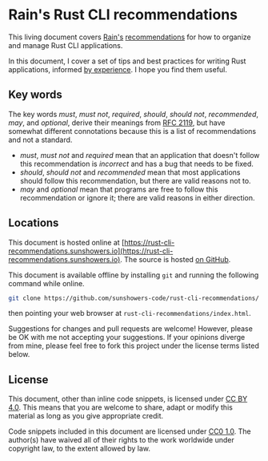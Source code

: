 # Rain's Rust CLI recommendations

This living document covers [Rain's](https://github.com/sunshowers) [recommendations](https://rust-cli-recommendations.sunshowers.io)
for how to organize and manage Rust CLI applications.

In this document, I cover a set of tips and best practices for writing Rust applications, informed
[by experience](https://rust-cli-recommendations.sunshowers.io/why-listen.html). I hope you find them useful.

## Key words

The key words *must*, *must not*, *required*, *should*, *should not*,
*recommended*, *may*, and *optional*, derive their meanings from
[RFC 2119](https://datatracker.ietf.org/doc/html/rfc2119), but have
somewhat different connotations because this is a list of recommendations
and not a standard.
* *must*, *must not* and *required* mean that an application that doesn't follow this recommendation is *incorrect* and has a bug that needs to be fixed.
* *should*, *should not* and *recommended* mean that most applications should follow this recommendation, but there are valid reasons not to.
* *may* and *optional* mean that programs are free to follow this recommendation or ignore it; there are valid reasons in either direction.

## Locations

This document is hosted online at [https://rust-cli-recommendations.sunshowers.io](https://rust-cli-recommendations.sunshowers.io). The source is hosted [on GitHub](https://github.com/sunshowers-code/rust-cli-recommendations).

This document is available offline by installing `git` and running the following command while online.

```sh
git clone https://github.com/sunshowers-code/rust-cli-recommendations/ --branch gh-pages
```

then pointing your web browser at `rust-cli-recommendations/index.html`.


Suggestions for changes and pull requests are welcome! However, please be OK with me not accepting your suggestions. If your opinions diverge from mine, please feel free to fork this project under the license terms listed below.

## License

This document, other than inline code snippets, is licensed under [CC BY 4.0]. This means that you are welcome to share, adapt or modify this material as long as you give appropriate credit.

Code snippets included in this document are licensed under [CC0 1.0]. The author(s) have waived all of their rights to the work worldwide under copyright law, to the extent allowed by law.

[CC BY 4.0]: https://creativecommons.org/licenses/by/4.0/
[CC0 1.0]: https://creativecommons.org/publicdomain/zero/1.0/
